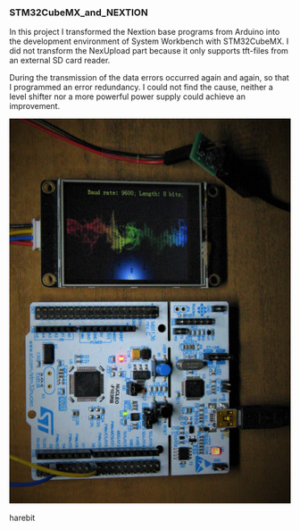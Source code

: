 ### STM32CubeMX_and_NEXTION

In this project I transformed the Nextion base programs from Arduino into the development environment of System Workbench with STM32CubeMX. I did not transform the NexUpload part because it only supports tft-files from an external SD card reader.

During the transmission of the data errors occurred again and again, so that I programmed an error redundancy. I could not find the cause, neither a level shifter nor a more powerful power supply could achieve an improvement.

![](doc/Nextion.JPG) 

harebit
